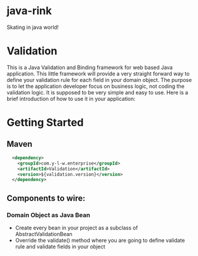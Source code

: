 java-rink
=========

Skating in java world!

Validation
==========

This is a Java Validation and Binding framework for web based Java application. This little framework will provide a very straight forward way to define your validation rule for each field in your domain object. The purpose is to let the application developer focus on business logic, not coding the validation logic. It is supposed to be very simple and easy to use. Here is a brief introduction of how to use it in your application:

# Getting Started
## Maven

```xml
  <dependency>
    <groupId>com.y-l-w.enterprise</groupId>
    <artifactId>Validation</artifactId>
    <version>${validation.version}</version>
  </dependency>
```

## Components to wire:

### Domain Object as Java Bean
 * Create every bean in your project as a subclass of AbstractValidationBean
 * Override the validate() method where you are going to define validate rule and validate fields in your object
